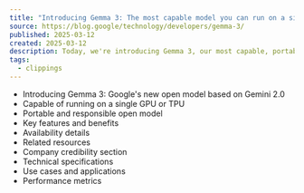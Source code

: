 ```yaml
---
title: "Introducing Gemma 3: The most capable model you can run on a single GPU or TPU"
source: https://blog.google/technology/developers/gemma-3/
published: 2025-03-12
created: 2025-03-12
description: Today, we're introducing Gemma 3, our most capable, portable and responsible open model yet.
tags:
  - clippings
---
```

- Introducing Gemma 3: Google's new open model based on Gemini 2.0
- Capable of running on a single GPU or TPU
- Portable and responsible open model
- Key features and benefits
- Availability details
- Related resources
- Company credibility section
- Technical specifications
- Use cases and applications
- Performance metrics